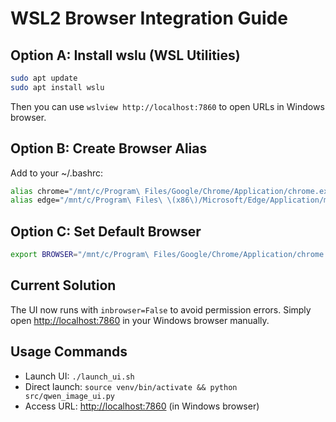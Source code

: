 # WSL2 Browser Integration Guide

## Option A: Install wslu (WSL Utilities)

```bash
sudo apt update
sudo apt install wslu
```

Then you can use `wslview http://localhost:7860` to open URLs in Windows browser.

## Option B: Create Browser Alias

Add to your ~/.bashrc:

```bash
alias chrome="/mnt/c/Program\ Files/Google/Chrome/Application/chrome.exe"
alias edge="/mnt/c/Program\ Files\ \(x86\)/Microsoft/Edge/Application/msedge.exe"
```

## Option C: Set Default Browser

```bash
export BROWSER="/mnt/c/Program\ Files/Google/Chrome/Application/chrome.exe"
```

## Current Solution

The UI now runs with `inbrowser=False` to avoid permission errors.
Simply open <http://localhost:7860> in your Windows browser manually.

## Usage Commands

- Launch UI: `./launch_ui.sh`
- Direct launch: `source venv/bin/activate && python src/qwen_image_ui.py`
- Access URL: <http://localhost:7860> (in Windows browser)
